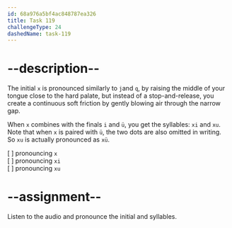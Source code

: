 ```yaml
---
id: 68a976a5bf4ac848787ea326
title: Task 119
challengeType: 24
dashedName: task-119
---
```


<!--SPEAKING-->

<!-- (Audio) A: x, xi, xu -->

# --description--

The initial `x` is pronounced similarly to `j`and `q`, by raising the middle of your tongue close to the hard palate, but instead of a stop-and-release, you create a continuous soft friction by gently blowing air through the narrow gap.

When `x` combines with the finals `i` and `ü`, you get the syllables: `xi` and `xu`. Note that when `x` is paired with `ü`, the two dots are also omitted in writing. So `xu` is actually pronounced as `xü`.

[ ] pronouncing `x`  
[ ] pronouncing `xi`  
[ ] pronouncing `xu`

# --assignment--

Listen to the audio and pronounce the initial and syllables.

